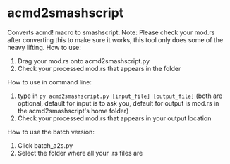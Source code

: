 # acmd2smashscript
Converts acmd! macro to smashscript.
Note: Please check your mod.rs after converting this to make sure it works, this tool only does some of the heavy lifting.
How to use:
1. Drag your mod.rs onto acmd2smashscript.py
2. Check your processed mod.rs that appears in the folder

How to use in command line:
1. type in `py acmd2smashscript.py [input_file] [output_file]`
(both are optional, default for input is to ask you, default for output is mod.rs in the acmd2smashscript's home folder)
2. Check your processed mod.rs that appears in your output location

How to use the batch version:
1. Click batch_a2s.py
2. Select the folder where all your .rs files are
